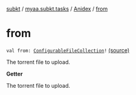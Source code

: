 [subkt](../../index.md) / [myaa.subkt.tasks](../index.md) / [Anidex](index.md) / [from](./from.md)

# from

`val from: `[`ConfigurableFileCollection`](https://docs.gradle.org/current/javadoc/org/gradle/api/file/ConfigurableFileCollection.html)`!` [(source)](https://github.com/Myaamori/SubKt/blob/0.1.13/src/main/kotlin/myaa/subkt/tasks/tasks.kt#L1209)

The torrent file to upload.

**Getter**

The torrent file to upload.

